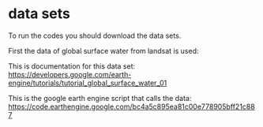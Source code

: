 # data sets

To run the codes you should download the data sets.

First the data of global surface water from landsat is used: 

This is documentation for this data set: https://developers.google.com/earth-engine/tutorials/tutorial_global_surface_water_01

This is the google earth engine script that calls the data: https://code.earthengine.google.com/bc4a5c895ea81c00e778905bff21c887
